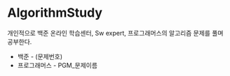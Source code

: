 ﻿# AlgorithmStudy
개인적으로 백준 온라인 학습센터, Sw expert, 프로그래머스의 알고리즘 문제를 풀며 공부한다.

* 백준 - (문제번호)
* 프로그래머스 - PGM_문제이름

